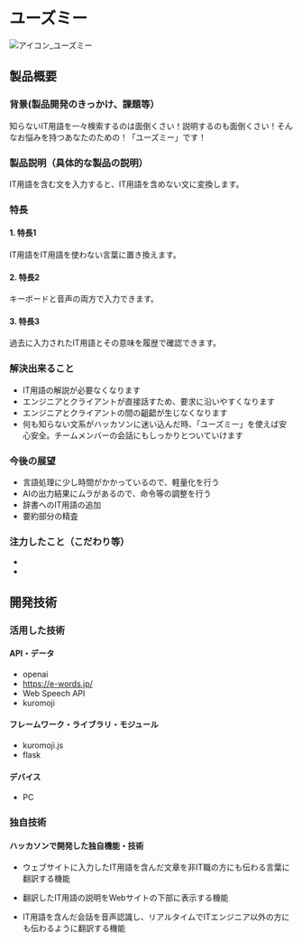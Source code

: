 # ユーズミー

![アイコン_ユーズミー](https://github.com/user-attachments/assets/d7672f6b-42c2-4ec6-99d6-61822f6c5220)



## 製品概要
### 背景(製品開発のきっかけ、課題等）
知らないIT用語を一々検索するのは面倒くさい！説明するのも面倒くさい！そんなお悩みを持つあなたのための！「ユーズミー」です！
 
### 製品説明（具体的な製品の説明）
IT用語を含む文を入力すると、IT用語を含めない文に変換します。
### 特長
#### 1. 特長1　
IT用語をIT用語を使わない言葉に置き換えます。
#### 2. 特長2　
キーボードと音声の両方で入力できます。
#### 3. 特長3　
過去に入力されたIT用語とその意味を履歴で確認できます。

 ### 解決出来ること
*  IT用語の解説が必要なくなります
*  エンジニアとクライアントが直接話すため、要求に沿いやすくなります
*  エンジニアとクライアントの間の齟齬が生じなくなります
*  何も知らない文系がハッカソンに迷い込んだ時、「ユーズミー」を使えば安心安全。チームメンバーの会話にもしっかりとついていけます

 ### 今後の展望
*  言語処理に少し時間がかかっているので、軽量化を行う
*  AIの出力結果にムラがあるので、命令等の調整を行う
*  辞書へのIT用語の追加
*  要約部分の精査
 ### 注力したこと（こだわり等）
*  
* 

## 開発技術
### 活用した技術
#### API・データ
* openai
* https://e-words.jp/
* Web Speech API
* kuromoji

#### フレームワーク・ライブラリ・モジュール
* kuromoji.js
* flask

#### デバイス
* PC

### 独自技術
#### ハッカソンで開発した独自機能・技術
* ウェブサイトに入力したIT用語を含んだ文章を非IT職の方にも伝わる言葉に翻訳する機能
* 翻訳したIT用語の説明をWebサイトの下部に表示する機能

* IT用語を含んだ会話を音声認識し、リアルタイムでITエンジニア以外の方にも伝わるように翻訳する機能

<!-- * 独自で開発したものの内容をこちらに記載してください
* 特に力を入れた部分をファイルリンク、またはcommit_idを記載してください。 -->
